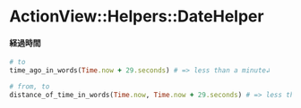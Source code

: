 # ActionView::Helpers::DateHelper
#### 経過時間

```ruby
# to
time_ago_in_words(Time.now + 29.seconds) # => less than a minute↲

# from, to
distance_of_time_in_words(Time.now, Time.now + 29.seconds) # => less than a minute
```
